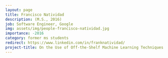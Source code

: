 ```yaml
---
layout: page
title: Francisco Natividad
description: (M.S., 2016)
job: Software Engineer, Google
img: assets/img/people-francisco-natividad.jpg
importance: -2016
category: former ms students
redirect: https://www.linkedin.com/in/franknatividad/
project-title: On the Use of Off-the-Shelf Machine Learning Techniques to Predict Energy Demands of Power TAC Consumers
---
```

